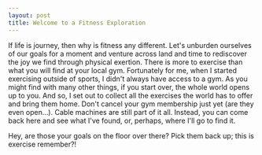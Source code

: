 ```yaml
---
layout: post
title: Welcome to a Fitness Exploration
---
```


If life is journey, then why is fitness any different. Let's unburden ourselves of our goals for a moment and venture across land and time to rediscover the joy we find through physical exertion. 
There is more to exercise than what you will find at your local gym. Fortunately for me, when I started exercising outside of sports, I didn't always have access to a gym. As you might find with many other things, if you start over, the whole world opens up to you. And so, I set out to collect all the exercises the world has to offer and bring them home.
Don't cancel your gym membership just yet (are they even open...). Cable machines are still part of it all. Instead, you can come back here and see what I've found, or, perhaps, where I'll go to find it.  




Hey, are those your goals on the floor over there? Pick them back up; this is exercise remember?!
